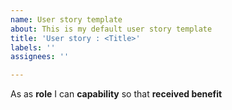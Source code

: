 ```yaml
---
name: User story template
about: This is my default user story template
title: 'User story : <Title>'
labels: ''
assignees: ''

---
```


As as **role** I can **capability** so that **received benefit**
